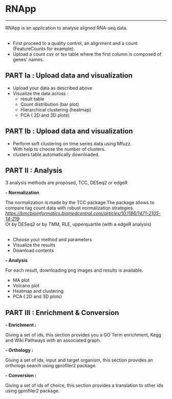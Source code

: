 # RNApp

---

RNApp is an application to analyse aligned RNA-seq data.</br>
</br>
- First proceed to a quality control, an alignment and a count (FeatureCounts for example).</br>
- Upload a count csv or tsv table where the first column is composed of genes' names.



<b>PART Ia : Upload data and visualization</b>
---

- Upload your data as described above </br>
- Visualize the data across :</br>
    - result table</br>
    - Count distribution (bar plot)</br>
    - Hierarchical clustering (heatmap)</br>
    - PCA ( 2D and 3D plots)</br>


<b>PART Ib : Upload data and visualization</b>
---

- Perform soft clustering on time series data using Mfuzz. </br> 
With help to choose the number of clusters.
- clusters table automatically downloaded.


<b>PART II : Analysis</b>
---
3 analysis methods are proposed, TCC, DESeq2 or edgeR </br>

<b>- Normalization</b> </br>

The normalization is made by the TCC package.The package allows to compare tag count data with robust normalization strategies.</br>
<i>https://bmcbioinformatics.biomedcentral.com/articles/10.1186/1471-2105-14-219</i></br> 
Or by DESeq2 or by TMM, RLE, upperquartile (with a edgeR analysis) </br>
</br>
- Choose your method and parameters</br>
- Visualize the results</br>
- Download contents</br>

<b>- Analysis</b> </br>

For each result, downloading png images and results is available.</br>

- MA plot</br>
- Volcano plot</br>
- Heatmap and clustering </br>
- PCA ( 2D and 3D plots)</br>

<b> PART III : Enrichment & Conversion </b>
---

<b> - Enrichment : </b></br>

Giving a set of ids, this section provides you a GO Term enrichment, Kegg and Wiki Pathways with an associated graph. </br>

<b> - Orthology : </b></br>

Giving a set of  ids, input and target organism, this section provides an orthologs search using gprofiler2 package. </br>

<b> - Conversion : </b></br>

Giving a set of  ids of choice, this section provides a translation to other ids using gprofiler2 package. 

